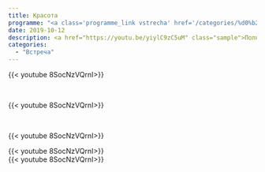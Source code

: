 ```yaml
---
title: Красота
programme: "<a class='programme_link vstrecha' href='/categories/%d0%b2%d1%81%d1%82%d1%80%d0%b5%d1%87%d0%b0'>Встреча</a>"
date: 2019-10-12
description: <a href="https://youtu.be/yiylC9zC5uM" class="sample">Полный выпуск</a>
categories:
  - "Встреча"
---
```


{{< youtube 8SocNzVQrnI>}}


<!--more-->

<br>



{{< youtube 8SocNzVQrnI>}}

<br>

{{< youtube 8SocNzVQrnI>}}
<br>

{{< youtube 8SocNzVQrnI>}}
<br>
{{< youtube 8SocNzVQrnI>}}